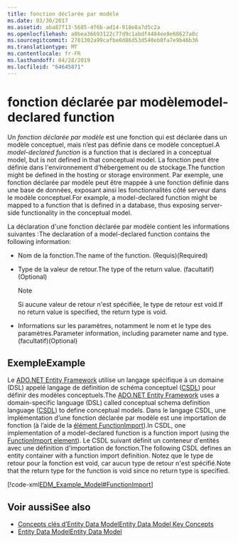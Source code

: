 ```yaml
---
title: fonction déclarée par modèle
ms.date: 03/30/2017
ms.assetid: aba87f13-5685-4f6b-ad14-918e8a7d5c2a
ms.openlocfilehash: a0bea36693122c77d9c1abdf4484ee8e68627a0c
ms.sourcegitcommit: 2701302a99cafbe0d86d53d540eb0fa7e9b46b36
ms.translationtype: MT
ms.contentlocale: fr-FR
ms.lasthandoff: 04/28/2019
ms.locfileid: "64645871"
---
```

# <a name="model-declared-function"></a><span data-ttu-id="503b5-102">fonction déclarée par modèle</span><span class="sxs-lookup"><span data-stu-id="503b5-102">model-declared function</span></span>
<span data-ttu-id="503b5-103">Un *fonction déclarée par modèle* est une fonction qui est déclarée dans un modèle conceptuel, mais n’est pas définie dans ce modèle conceptuel.</span><span class="sxs-lookup"><span data-stu-id="503b5-103">A *model-declared function* is a function that is declared in a conceptual model, but is not defined in that conceptual model.</span></span> <span data-ttu-id="503b5-104">La fonction peut être définie dans l'environnement d'hébergement ou de stockage.</span><span class="sxs-lookup"><span data-stu-id="503b5-104">The function might be defined in the hosting or storage environment.</span></span> <span data-ttu-id="503b5-105">Par exemple, une fonction déclarée par modèle peut être mappée à une fonction définie dans une base de données, exposant ainsi les fonctionnalités côté serveur dans le modèle conceptuel.</span><span class="sxs-lookup"><span data-stu-id="503b5-105">For example, a model-declared function might be mapped to a function that is defined in a database, thus exposing server-side functionality in the conceptual model.</span></span>  
  
 <span data-ttu-id="503b5-106">La déclaration d'une fonction déclarée par modèle contient les informations suivantes :</span><span class="sxs-lookup"><span data-stu-id="503b5-106">The declaration of a model-declared function contains the following information:</span></span>  
  
- <span data-ttu-id="503b5-107">Nom de la fonction.</span><span class="sxs-lookup"><span data-stu-id="503b5-107">The name of the function.</span></span> <span data-ttu-id="503b5-108">(Requis)</span><span class="sxs-lookup"><span data-stu-id="503b5-108">(Required)</span></span>  
  
- <span data-ttu-id="503b5-109">Type de la valeur de retour.</span><span class="sxs-lookup"><span data-stu-id="503b5-109">The type of the return value.</span></span> <span data-ttu-id="503b5-110">(facultatif)</span><span class="sxs-lookup"><span data-stu-id="503b5-110">(Optional)</span></span>  
  
    > [!NOTE]
    >  <span data-ttu-id="503b5-111">Si aucune valeur de retour n'est spécifiée, le type de retour est void.</span><span class="sxs-lookup"><span data-stu-id="503b5-111">If no return value is specified, the return type is void.</span></span>  
  
- <span data-ttu-id="503b5-112">Informations sur les paramètres, notamment le nom et le type des paramètres.</span><span class="sxs-lookup"><span data-stu-id="503b5-112">Parameter information, including parameter name and type.</span></span> <span data-ttu-id="503b5-113">(facultatif)</span><span class="sxs-lookup"><span data-stu-id="503b5-113">(Optional)</span></span>  
  
## <a name="example"></a><span data-ttu-id="503b5-114">Exemple</span><span class="sxs-lookup"><span data-stu-id="503b5-114">Example</span></span>  
 <span data-ttu-id="503b5-115">Le [ADO.NET Entity Framework](./ef/index.md) utilise un langage spécifique à un domaine (DSL) appelé langage de définition de schéma conceptuel ([CSDL](/ef/ef6/modeling/designer/advanced/edmx/csdl-spec)) pour définir des modèles conceptuels.</span><span class="sxs-lookup"><span data-stu-id="503b5-115">The [ADO.NET Entity Framework](./ef/index.md) uses a domain-specific language (DSL) called conceptual schema definition language ([CSDL](/ef/ef6/modeling/designer/advanced/edmx/csdl-spec)) to define conceptual models.</span></span> <span data-ttu-id="503b5-116">Dans le langage CSDL, une implémentation d’une fonction déclarée par modèle est une importation de fonction (à l’aide de la [élément FunctionImport](/ef/ef6/modeling/designer/advanced/edmx/csdl-spec#functionimport-element-csdl)).</span><span class="sxs-lookup"><span data-stu-id="503b5-116">In CSDL, one implementation of a model-declared function is a function import (using the [FunctionImport element](/ef/ef6/modeling/designer/advanced/edmx/csdl-spec#functionimport-element-csdl)).</span></span> <span data-ttu-id="503b5-117">Le CSDL suivant définit un conteneur d'entités avec une définition d'importation de fonction.</span><span class="sxs-lookup"><span data-stu-id="503b5-117">The following CSDL defines an entity container with a function import definition.</span></span> <span data-ttu-id="503b5-118">Notez que le type de retour pour la fonction est void, car aucun type de retour n'est spécifié.</span><span class="sxs-lookup"><span data-stu-id="503b5-118">Note that the return type for the function is void since no return type is specified.</span></span>  
  
 [!code-xml[EDM_Example_Model#FunctionImport](../../../../samples/snippets/xml/VS_Snippets_Data/edm_example_model/xml/books4.edmx#functionimport)]  
  
## <a name="see-also"></a><span data-ttu-id="503b5-119">Voir aussi</span><span class="sxs-lookup"><span data-stu-id="503b5-119">See also</span></span>

- [<span data-ttu-id="503b5-120">Concepts clés d’Entity Data Model</span><span class="sxs-lookup"><span data-stu-id="503b5-120">Entity Data Model Key Concepts</span></span>](../../../../docs/framework/data/adonet/entity-data-model-key-concepts.md)
- [<span data-ttu-id="503b5-121">Entity Data Model</span><span class="sxs-lookup"><span data-stu-id="503b5-121">Entity Data Model</span></span>](../../../../docs/framework/data/adonet/entity-data-model.md)
